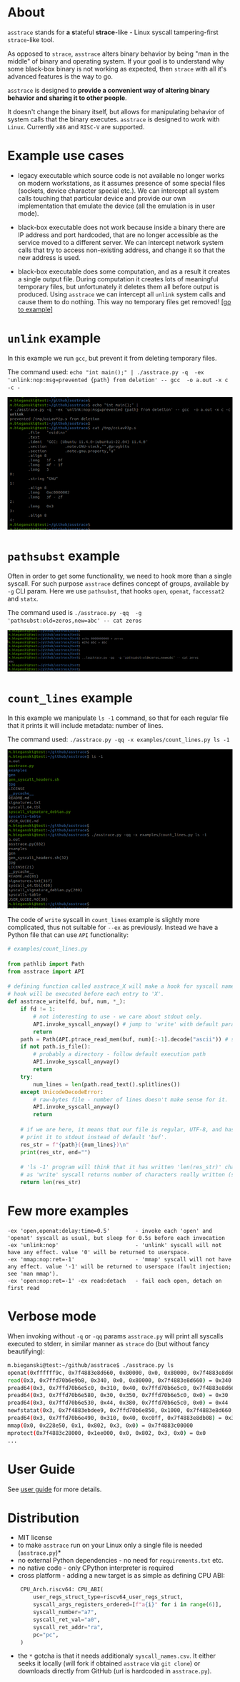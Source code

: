 # About
`asstrace` stands for **a** **s**tateful **strace**-like - Linux syscall tampering-first `strace`-like tool.

As opposed to `strace`, `asstrace` alters binary behavior by being "man in the middle" of binary and operating system. If your goal is to understand why some black-box binary is not working as expected, then `strace` with all it's advanced features is the way to go.

`asstrace` is designed to **provide a convenient way of altering binary behavior and sharing it to other people**.

It doesn't change the binary itself, but allows for manipulating behavior of system calls that the binary executes.
`asstrace` is designed to work with `Linux`. Currently `x86` and `RISC-V` are supported.

# Example use cases

* legacy executable which source code is not available no longer works on modern workstations, as it assumes presence of some special files (sockets, device character special etc.). We can intercept all system calls touching that particular device and provide our own implementation that emulate the device (all the emulation is in user mode).

* black-box executable does not work because inside a binary there are IP address and port hardcoded, that are no longer accessible as the service moved to a different server. We can intercept network system calls that try to access non-existing address, and change it so that the new address is used.

* black-box executable does some computation, and as a result it creates a single output file. During computation it creates lots of meaningful temporary files, but unfortunately it deletes them all before output is produced. Using `asstrace` we can intercept all `unlink` system calls and cause them to do nothing. This way no temporary files get removed! [[go to example]](#unlink-example)

# `unlink` example

In this example we run `gcc`, but prevent it from deleting temporary files.

The command used: `echo "int main();" | ./asstrace.py -q  -ex 'unlink:nop:msg=prevented {path} from deletion' -- gcc  -o a.out -x c -c -`

![unlink example](jpg/unlink.png)


# `pathsubst` example

Often in order to get some functionality, we need to hook more than a single syscall. For such purpose `asstrace` defines concept of groups, available by `-g` CLI param.
Here we use `pathsubst`, that hooks `open`, `openat`, `faccessat2` and `statx`.

The command used is `./asstrace.py -qq  -g 'pathsubst:old=zeros,new=abc' -- cat zeros`

![pathsubst example](jpg/pathsubst.png)


# `count_lines` example

In this example we manipulate `ls -1` command, so that for each regular file that it prints it will include metadata: number of lines.

The command used: `./asstrace.py -qq -x examples/count_lines.py ls -1`

![count_lines example](jpg/count_lines.png)

The code of `write` syscall in `count_lines` example is slightly more complicated, thus not suitable for `--ex` as previously. Instead we have a Python file that can use `API` functionality:

```py
# examples/count_lines.py

from pathlib import Path
from asstrace import API

# defining function called asstrace_X will make a hook for syscall named 'X'.
# hook will be executed before each entry to 'X'.
def asstrace_write(fd, buf, num, *_):
    if fd != 1:
        # not interesting to use - we care about stdout only.
        API.invoke_syscall_anyway() # jump to 'write' with default params
        return
    path = Path(API.ptrace_read_mem(buf, num)[:-1].decode("ascii")) # strip '\n' and decode from bytes
    if not path.is_file():
        # probably a directory - follow default execution path
        API.invoke_syscall_anyway()
        return
    try:
        num_lines = len(path.read_text().splitlines())
    except UnicodeDecodeError:
        # raw-bytes file - number of lines doesn't make sense for it.
        API.invoke_syscall_anyway()
        return
    
    # if we are here, it means that our file is regular, UTF-8, and has 'num_lines' lines.
    # print it to stdout instead of default 'buf'.
    res_str = f"{path}({num_lines})\n"
    print(res_str, end="")

    # 'ls -1' program will think that it has written 'len(res_str)' characters,
    # as 'write' syscall returns number of characters really written (see 'man write').
    return len(res_str)

```

# Few more examples

```
-ex 'open,openat:delay:time=0.5'        - invoke each 'open' and 'openat' syscall as usual, but sleep for 0.5s before each invocation
-ex 'unlink:nop'                        - 'unlink' syscall will not have any effect. value '0' will be returned to userspace.
-ex 'mmap:nop:ret=-1'                   - 'mmap' syscall will not have any effect. value '-1' will be returned to userspace (fault injection; see 'man mmap').
-ex 'open:nop:ret=-1' -ex read:detach   - fail each open, detach on first read
```

# Verbose mode

When invoking without `-q` or `-qq` params `asstrace.py` will print all syscalls executed to stderr, in similar manner as `strace` do (but without fancy beautifying):

```bash
m.bieganski@test:~/github/asstrace$ ./asstrace.py ls
openat(0xffffff9c, 0x7f4883e8d660, 0x80000, 0x0, 0x80000, 0x7f4883e8d660) = 0x3
read(0x3, 0x7ffd70b6e9b8, 0x340, 0x0, 0x80000, 0x7f4883e8d660) = 0x340
pread64(0x3, 0x7ffd70b6e5c0, 0x310, 0x40, 0x7ffd70b6e5c0, 0x7f4883e8d660) = 0x310
pread64(0x3, 0x7ffd70b6e580, 0x30, 0x350, 0x7ffd70b6e5c0, 0x0) = 0x30
pread64(0x3, 0x7ffd70b6e530, 0x44, 0x380, 0x7ffd70b6e5c0, 0x0) = 0x44
newfstatat(0x3, 0x7f4883ebdee9, 0x7ffd70b6e850, 0x1000, 0x7f4883e8d660, 0x7f4883eca2e0) = 0x0
pread64(0x3, 0x7ffd70b6e490, 0x310, 0x40, 0xc0ff, 0x7f4883e8db08) = 0x310
mmap(0x0, 0x228e50, 0x1, 0x802, 0x3, 0x0) = 0x7f4883c00000
mprotect(0x7f4883c28000, 0x1ee000, 0x0, 0x802, 0x3, 0x0) = 0x0
...
```


# User Guide

See [user guide](./USER_GUIDE.md) for more details.

# Distribution

* MIT license
* to make `asstrace` run on your Linux only a single file is needed (`asstrace.py`)*
* no external Python dependencies - no need for `requirements.txt` etc.
* no native code - only CPython interpreter is required
* cross platform - adding a new target is as simple as defining CPU ABI:

```py
    CPU_Arch.riscv64: CPU_ABI(
        user_regs_struct_type=riscv64_user_regs_struct,
        syscall_args_registers_ordered=[f"a{i}" for i in range(6)],
        syscall_number="a7",
        syscall_ret_val="a0",
        syscall_ret_addr="ra",
        pc="pc",
    )
```

* the `*` gotcha is that it needs additionaly `syscall_names.csv`. It either seeks it locally (will fork if obtained `asstrace` via `git clone`) or downloads directly from GitHub (url is hardcoded in `asstrace.py`).